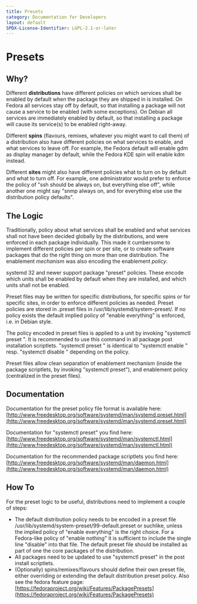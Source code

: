 ```yaml
---
title: Presets
category: Documentation for Developers
layout: default
SPDX-License-Identifier: LGPL-2.1-or-later
---
```


# Presets

## Why?

Different **distributions** have different policies on which services shall be enabled by default when the package they are shipped in is installed. On Fedora all services stay off by default, so that installing a package will not cause a service to be enabled (with some exceptions). On Debian all services are immediately enabled by default, so that installing a package will cause its service(s) to be enabled right-away.

Different **spins** (flavours, remixes, whatever you might want to call them) of a distribution also have different policies on what services to enable, and what services to leave off. For example, the Fedora default will enable gdm as display manager by default, while the Fedora KDE spin will enable kdm instead.

Different **sites** might also have different policies what to turn on by default and what to turn off. For example, one administrator would prefer to enforce the policy of "ssh should be always on, but everything else off", while another one might say "snmp always on, and for everything else use the distribution policy defaults".

## The Logic

Traditionally, policy about what services shall be enabled and what services shall not have been decided globally by the distributions, and were enforced in each package individually. This made it cumbersome to implement different policies per spin or per site, or to create software packages that do the right thing on more than one distribution. The enablement _mechanism_ was also encoding the enablement _policy_.

systemd 32 and newer support package "preset" policies. These encode which units shall be enabled by default when they are installed, and which units shall not be enabled.

Preset files may be written for specific distributions, for specific spins or for specific sites, in order to enforce different policies as needed. Preset policies are stored in .preset files in /usr/lib/systemd/system-preset/. If no policy exists the default implied policy of "enable everything" is enforced, i.e. in Debian style.

The policy encoded in preset files is applied to a unit by invoking "systemctl preset ". It is recommended to use this command in all package post installation scriptlets. "systemctl preset " is identical to "systemctl enable " resp. "systemctl disable " depending on the policy.

Preset files allow clean separation of enablement mechanism (inside the package scriptlets, by invoking "systemctl preset"), and enablement policy (centralized in the preset files).

## Documentation

Documentation for the preset policy file format is available here: [http://www.freedesktop.org/software/systemd/man/systemd.preset.html](http://www.freedesktop.org/software/systemd/man/systemd.preset.html)

Documentation for "systemctl preset" you find here: [http://www.freedesktop.org/software/systemd/man/systemctl.html](http://www.freedesktop.org/software/systemd/man/systemctl.html)

Documentation for the recommended package scriptlets you find here: [http://www.freedesktop.org/software/systemd/man/daemon.html](http://www.freedesktop.org/software/systemd/man/daemon.html)

## How To

For the preset logic to be useful, distributions need to implement a couple of steps:

- The default distribution policy needs to be encoded in a preset file /usr/lib/systemd/system-preset/99-default.preset or suchlike, unless the implied policy of "enable everything" is the right choice. For a Fedora-like policy of "enable nothing" it is sufficient to include the single line "disable" into that file. The default preset file should be installed as part of one the core packages of the distribution.
- All packages need to be updated to use "systemctl preset" in the post install scriptlets.
- (Optionally) spins/remixes/flavours should define their own preset file, either overriding or extending the default distribution preset policy. Also see the fedora feature page: [https://fedoraproject.org/wiki/Features/PackagePresets](https://fedoraproject.org/wiki/Features/PackagePresets)
